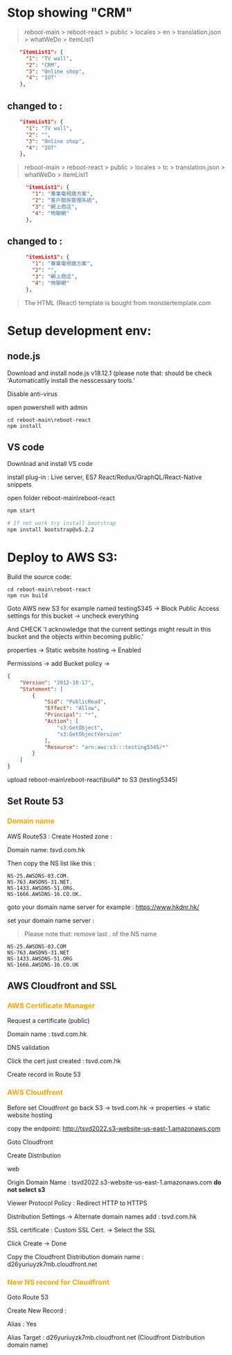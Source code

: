 # Stop showing "CRM"
> reboot-main > reboot-react > public > locales > en > translation.json > whatWeDo > itemList1
```json
    "itemList1": {
      "1": "TV wall",
      "2": "CRM",
      "3": "Online shop",
      "4": "IOT"
    },
```
## changed to :
```json
    "itemList1": {
      "1": "TV wall",
      "2": "",
      "3": "Online shop",
      "4": "IOT"
    },
```
> reboot-main > reboot-react > public > locales > tc > translation.json > whatWeDo > itemList1
```json
      "itemList1": {
        "1": "專業電視牆方案",
        "2": "客戶關係管理系統",
        "3": "網上商店",
        "4": "物聯網"
      },
```
## changed to :
```json
      "itemList1": {
        "1": "專業電視牆方案",
        "2": "",
        "3": "網上商店",
        "4": "物聯網"
      },
```


> The HTML (React) template is bought from monstertemplate.com

# Setup development env:
## node.js
Download and install node.js v18.12.1 (please note that: should be check 'Automaticatlly install the nesscessary tools.'

Disable anti-virus 

open powershell with admin
```dos
cd reboot-main\reboot-react
npm install
```
## VS code
Download and install VS code

install plug-in : Live server, ES7 React/Redux/GraphQL/React-Native snippets

open folder reboot-main\reboot-react
```bash
npm start

# If not work try install bootstrap
npm install bootstrap@v5.2.2
```

# Deploy to AWS S3:
Build the source code:
```dos
cd reboot-main\reboot-react
npm run build
```
Goto AWS new S3 for example named testing5345 -> Block Public Access settings for this bucket -> uncheck everything

And CHECK 'I acknowledge that the current settings might result in this bucket and the objects within becoming public.'

properties -> Static website hosting -> Enabled 

Permissions -> add Bucket policy -> 
```json
{
    "Version": "2012-10-17",
    "Statement": [
        {
            "Sid": "PublicRead",
            "Effect": "Allow",
            "Principal": "*",
            "Action": [
                "s3:GetObject",
                "s3:GetObjectVersion"
            ],
            "Resource": "arn:aws:s3:::testing5345/*"
        }
    ]
}
```
upload reboot-main\reboot-react\build\* to S3 (testing5345)

## Set Route 53
### <span style="color:orange;">**Domain name**</span>


AWS Route53 : 
Create Hosted zone :

Domain name: tsvd.com.hk

Then copy the NS list like this :
```
NS-25.AWSDNS-03.COM.
NS-763.AWSDNS-31.NET.
NS-1433.AWSDNS-51.ORG.
NS-1666.AWSDNS-16.CO.UK.
```

goto your domain name server for example : https://www.hkdnr.hk/

set your domain name server :
> Please note that: remove last . of the NS name
```
NS-25.AWSDNS-03.COM
NS-763.AWSDNS-31.NET
NS-1433.AWSDNS-51.ORG
NS-1666.AWSDNS-16.CO.UK
```

## AWS Cloudfront and SSL
### <span style="color:orange;">**AWS Certificate Manager**</span>
Request a certificate (public)

Domain name : tsvd.com.hk

DNS validation

Click the cert just created : tsvd.com.hk

Create record in Route 53

### <span style="color:orange;">**AWS Cloudfront**</span>
Before set Cloudfront go back S3 -> tsvd.com.hk -> properties -> static website hosting 

copy the endpoint: http://tsvd2022.s3-website-us-east-1.amazonaws.com

Goto Cloudfront

Create Distribution

web

Origin Domain Name : tsvd2022.s3-website-us-east-1.amazonaws.com **do not select s3**

Viewer Protocol Policy : Redirect HTTP to HTTPS

Distribution Settings -> Alternate domain names
add : tsvd.com.hk

SSL certificate : Custom SSL Cert. -> Select the SSL

Click Create -> Done

Copy the Cloudfront Distribution domain name : d26yuriuyzk7mb.cloudfront.net
### <span style="color:orange;">**New NS record for Cloudfront**</span>

Goto Route 53

Create New Record :

Alias : Yes

Alias Target : d26yuriuyzk7mb.cloudfront.net (Cloudfront Distribution domain name)

